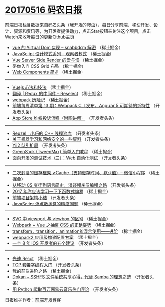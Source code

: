 # [20170516 码农日报](16.md)

[前端日报](https://qdkfweb.cn/c/news)栏目数据来自[码农头条](https://toutiao.qdkfweb.cn/)（我开发的爬虫），每日分享前端、移动开发、设计、资源和资讯等，为开发者提供动力，点击Star按钮来关注这个项目，点击Watch来收听每日的更新[Github主页](https://github.com/kujian/frontendDaily)
* [vue 的 Virtual Dom 实现 &#8211; snabbdom 解密](https://toutiao.qdkfweb.cn/38188.html) （稀土掘金）
* [JavaScript 设计模式系列 &#8211; 观察者模式](https://toutiao.qdkfweb.cn/38181.html) （稀土掘金）
* [Vue Server Side Render 的爱与恨](https://toutiao.qdkfweb.cn/38184.html) （稀土掘金）
* [带你入门 CSS Grid 布局](https://toutiao.qdkfweb.cn/38185.html) （稀土掘金）
* [Web Components 简述](https://toutiao.qdkfweb.cn/38186.html) （稀土掘金）

***
* [Vuejs 心法和技法](https://toutiao.qdkfweb.cn/38179.html) （稀土掘金）
* [翻译 | Redux 的中间件 &#8211; Reselect](https://toutiao.qdkfweb.cn/38180.html) （稀土掘金）
* [webpack 历险记](https://toutiao.qdkfweb.cn/38182.html) （稀土掘金）
* [前端每周清单第 13 期：Webpack CLI 发布、Angular 5 可期待的新特性](https://toutiao.qdkfweb.cn/38193.html) （开发者头条）
* [App Store 维权投诉流程（附图讲解）](https://toutiao.qdkfweb.cn/38205.html) （开发者头条）

***
* [Reuzel：小巧的 C++ 线程池库](https://toutiao.qdkfweb.cn/38206.html) （开发者头条）
* [关于机器学习和网络安全的一些资料](https://toutiao.qdkfweb.cn/38207.html) （开发者头条）
* [Yii2 队列扩展](https://toutiao.qdkfweb.cn/38208.html) （开发者头条）
* [GreenSock (TweenMax) 简单入门教程](https://toutiao.qdkfweb.cn/38187.html) （稀土掘金）
* [面向开发的测试技术（三）：Web 自动化测试](https://toutiao.qdkfweb.cn/38191.html) （开发者头条）

***
* [二次封装的缓存框架 wCache（支持缓存时间、默认值）&#8211; 微信小程序](https://toutiao.qdkfweb.cn/38172.html) （稀土掘金）
* [从移动 OS 变迁到语言简史，漫谈程序员编程之路](https://toutiao.qdkfweb.cn/38204.html) （开发者头条）
* [2017 年你应该学习一下下函数式编程](https://toutiao.qdkfweb.cn/38183.html) （稀土掘金）
* [前端项目架构小结](https://toutiao.qdkfweb.cn/38194.html) （开发者头条）
* [JavaScript 浮点数运算的精度问题](https://toutiao.qdkfweb.cn/38174.html) （稀土掘金）

***
* [SVG 中 viewport 与 viewbox 的区别](https://toutiao.qdkfweb.cn/38175.html) （稀土掘金）
* [Webpack + Vue 之抽离 CSS 的正确姿势](https://toutiao.qdkfweb.cn/38176.html) （稀土掘金）
* [transform，transition，animation的混合使用——进阶](https://toutiao.qdkfweb.cn/38177.html) （稀土掘金）
* [webpack2 应用级构建配置方案](https://toutiao.qdkfweb.cn/38178.html) （稀土掘金）
* [一个 8 年 iOS 开发者的五个建议](https://toutiao.qdkfweb.cn/38200.html) （开发者头条）

***
* [光速 React](https://toutiao.qdkfweb.cn/38173.html) （稀土掘金）
* [TCP 套接字编程入门](https://toutiao.qdkfweb.cn/38202.html) （开发者头条）
* [我的前端进阶之路](https://toutiao.qdkfweb.cn/38171.html) （稀土掘金）
* [Dokan + SSHFS 文件系统共享心得，代替 Samba 的理想之选](https://toutiao.qdkfweb.cn/38203.html) （开发者头条）
* [用 Python 爬取百万网易云音乐热门评论](https://toutiao.qdkfweb.cn/38190.html) （开发者头条）

日报维护作者：[前端开发博客](https://qdkfweb.cn/) 
